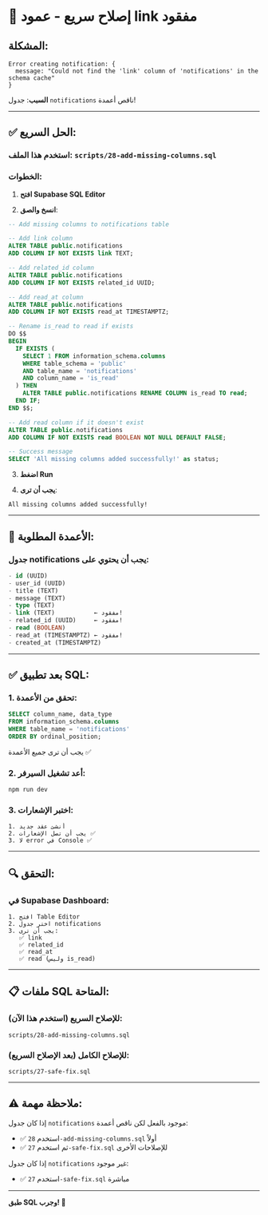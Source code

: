 # 🚨 إصلاح سريع - عمود link مفقود

## المشكلة:
```
Error creating notification: {
  message: "Could not find the 'link' column of 'notifications' in the schema cache"
}
```

**السبب**: جدول `notifications` ناقص أعمدة!

---

## ✅ الحل السريع:

### **استخدم هذا الملف**: `scripts/28-add-missing-columns.sql`

### **الخطوات**:

1. **افتح Supabase SQL Editor**

2. **انسخ والصق**:
```sql
-- Add missing columns to notifications table

-- Add link column
ALTER TABLE public.notifications 
ADD COLUMN IF NOT EXISTS link TEXT;

-- Add related_id column
ALTER TABLE public.notifications 
ADD COLUMN IF NOT EXISTS related_id UUID;

-- Add read_at column
ALTER TABLE public.notifications 
ADD COLUMN IF NOT EXISTS read_at TIMESTAMPTZ;

-- Rename is_read to read if exists
DO $$ 
BEGIN
  IF EXISTS (
    SELECT 1 FROM information_schema.columns 
    WHERE table_schema = 'public'
    AND table_name = 'notifications' 
    AND column_name = 'is_read'
  ) THEN
    ALTER TABLE public.notifications RENAME COLUMN is_read TO read;
  END IF;
END $$;

-- Add read column if it doesn't exist
ALTER TABLE public.notifications 
ADD COLUMN IF NOT EXISTS read BOOLEAN NOT NULL DEFAULT FALSE;

-- Success message
SELECT 'All missing columns added successfully!' as status;
```

3. **اضغط Run**

4. **يجب أن ترى**:
```
All missing columns added successfully!
```

---

## 🎯 الأعمدة المطلوبة:

### **جدول notifications يجب أن يحتوي على**:
```sql
- id (UUID)
- user_id (UUID)
- title (TEXT)
- message (TEXT)
- type (TEXT)
- link (TEXT)           ← مفقود!
- related_id (UUID)     ← مفقود!
- read (BOOLEAN)
- read_at (TIMESTAMPTZ) ← مفقود!
- created_at (TIMESTAMPTZ)
```

---

## ✅ بعد تطبيق SQL:

### **1. تحقق من الأعمدة**:
```sql
SELECT column_name, data_type 
FROM information_schema.columns 
WHERE table_name = 'notifications'
ORDER BY ordinal_position;
```

يجب أن ترى جميع الأعمدة ✅

### **2. أعد تشغيل السيرفر**:
```bash
npm run dev
```

### **3. اختبر الإشعارات**:
```
1. أنشئ عقد جديد
2. يجب أن تصل الإشعارات ✅
3. لا error في Console ✅
```

---

## 🔍 التحقق:

### **في Supabase Dashboard**:
```
1. افتح Table Editor
2. اختر جدول notifications
3. يجب أن ترى:
   ✅ link
   ✅ related_id
   ✅ read_at
   ✅ read (وليس is_read)
```

---

## 📋 ملفات SQL المتاحة:

### **للإصلاح السريع** (استخدم هذا الآن):
```
scripts/28-add-missing-columns.sql
```

### **للإصلاح الكامل** (بعد الإصلاح السريع):
```
scripts/27-safe-fix.sql
```

---

## ⚠️ ملاحظة مهمة:

إذا كان جدول `notifications` موجود بالفعل لكن ناقص أعمدة:
- ✅ استخدم `28-add-missing-columns.sql` أولاً
- ✅ ثم استخدم `27-safe-fix.sql` للإصلاحات الأخرى

إذا كان جدول `notifications` غير موجود:
- ✅ استخدم `27-safe-fix.sql` مباشرة

---

**طبق SQL وجرب! 🚀**
